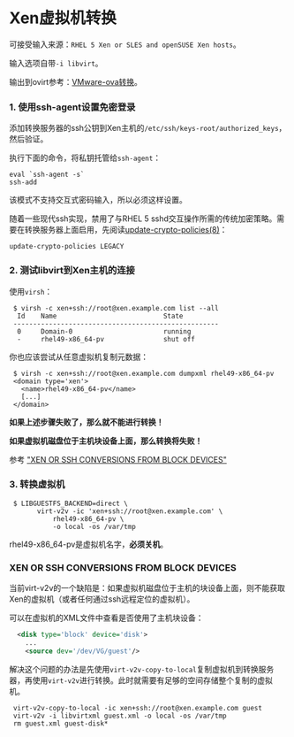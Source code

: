 # Xen虚拟机转换

可接受输入来源：`RHEL 5 Xen or SLES and openSUSE Xen hosts`。

输入选项自带`-i libvirt`。

输出到ovirt参考：[VMware-ova转换](VMware-ova转换.md)。

### 1. 使用ssh-agent设置免密登录

添加转换服务器的ssh公钥到Xen主机的`/etc/ssh/keys-root/authorized_keys`，然后验证。

执行下面的命令，将私钥托管给`ssh-agent`：

```shell
eval `ssh-agent -s`
ssh-add
```

该模式不支持交互式密码输入，所以必须这样设置。

随着一些现代ssh实现，禁用了与RHEL 5 sshd交互操作所需的传统加密策略。需要在转换服务器上面启用，先阅读[update-crypto-policies(8)](https://www.mankier.com/8/update-crypto-policies)：

```shell
update-crypto-policies LEGACY
```

### 2. 测试libvirt到Xen主机的连接

使用`virsh`：

```shell
 $ virsh -c xen+ssh://root@xen.example.com list --all
  Id    Name                           State
 ----------------------------------------------------
  0     Domain-0                       running
  -     rhel49-x86_64-pv               shut off
```

你也应该尝试从任意虚拟机复制元数据：

```shell
 $ virsh -c xen+ssh://root@xen.example.com dumpxml rhel49-x86_64-pv
 <domain type='xen'>
   <name>rhel49-x86_64-pv</name>
   [...]
 </domain>
```

**如果上述步骤失败了，那么就不能进行转换！**

**如果虚拟机磁盘位于主机块设备上面，那么转换将失败！**

参考 ["XEN OR SSH CONVERSIONS FROM BLOCK DEVICES"](#xen-or-ssh-conversions-from-block-devices)

### 3. 转换虚拟机

```shell
 $ LIBGUESTFS_BACKEND=direct \
       virt-v2v -ic 'xen+ssh://root@xen.example.com' \
           rhel49-x86_64-pv \
           -o local -os /var/tmp
```

rhel49-x86_64-pv是虚拟机名字，**必须关机**。

### XEN OR SSH CONVERSIONS FROM BLOCK DEVICES

当前virt-v2v的一个缺陷是：如果虚拟机磁盘位于主机的块设备上面，则不能获取Xen的虚拟机（或者任何通过ssh远程定位的虚拟机）。

可以在虚拟机的XML文件中查看是否使用了主机块设备：

```xml
  <disk type='block' device='disk'>
    ...
    <source dev='/dev/VG/guest'/>
```

解决这个问题的办法是先使用`virt-v2v-copy-to-local`复制虚拟机到转换服务器，再使用`virt-v2v`进行转换。此时就需要有足够的空间存储整个复制的虚拟机。

```shell
 virt-v2v-copy-to-local -ic xen+ssh://root@xen.example.com guest
 virt-v2v -i libvirtxml guest.xml -o local -os /var/tmp
 rm guest.xml guest-disk*
```